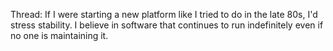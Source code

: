 Thread: If I were starting a new platform like I tried to do in the late 80s, I'd stress stability. I believe in software that continues to run indefinitely even if no one is maintaining it.
